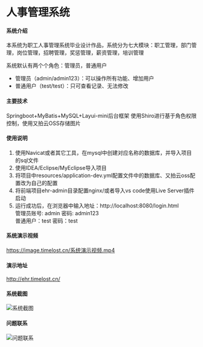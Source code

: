 # 人事管理系统

#### 系统介绍
本系统为职工人事管理系统毕业设计作品，系统分为七大模块：职工管理，部门管理，岗位管理，招聘管理，奖惩管理，薪资管理，培训管理

系统默认有两个个角色：管理员，普通用户

- 管理员（admin/admin123）：可以操作所有功能、增加用户
- 普通用户（test/test）：只可查看记录、无法修改

#### 主要技术
Springboot+MyBatis+MySQL+Layui-mini后台框架
使用Shiro进行基于角色权限控制，使用又拍云OSS存储图片

#### 使用说明

1. 使用Navicat或者其它工具，在mysql中创建对应名称的数据库，并导入项目的sql文件
2. 使用IDEA/Eclipse/MyEclipse导入项目
3. 将项目中resources/application-dev.yml配置文件中的数据库、又拍云oss配置改为自己的配置
4. 将前端项目ehr-admin目录配置nginx/或者导入vs code使用Live Server插件启动
4. 运行成功后，在浏览器中输入地址：http://localhost:8080/login.html  
   管理员账号: admin 密码: admin123  
   普通用户：test 密码：test  

#### 系统演示视频

https://image.timelost.cn/系统演示视频.mp4

#### 演示地址

http://ehr.timelost.cn/

#### 系统截图

![系统截图](https://ae03.alicdn.com/kf/H6c3c4065cc6d46ed8791d399822ad72fV.png)

#### 问题联系
![问题联系](https://ae02.alicdn.com/kf/Hc2f08f3dd83346a989d1cc49c42c8cd9k.png)